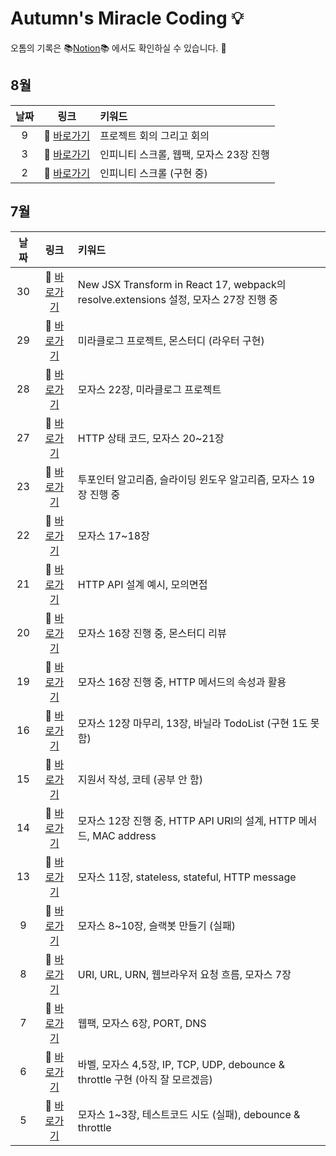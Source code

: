 # Autumn's Miracle Coding 💡

오톰의 기록은 📚[Notion](https://www.notion.so/d70e7cd16e66439abb794fa4b867cd29?v=fcbba2d6f39b4ef7b5c53a20b9bfebe1)📚 에서도 확인하실 수 있습니다. 👀

## 8월

|날짜|링크|키워드|
|:---:|:---:|:---|
|9|🔗 [바로가기](https://github.com/dyongdi/miracle-coding/blob/autumn/August/week2/210809.md)|프로젝트 회의 그리고 회의
|3|🔗 [바로가기](https://github.com/dyongdi/miracle-coding/blob/autumn/August/week1/210803.md)|인피니티 스크롤, 웹팩, 모자스 23장 진행 
|2|🔗 [바로가기](https://github.com/dyongdi/miracle-coding/blob/autumn/August/week1/210802.md)|인피니티 스크롤 (구현 중)

## 7월

|날짜|링크|키워드|
|:---:|:---:|:---|
|30|🔗 [바로가기](https://github.com/dyongdi/miracle-coding/blob/autumn/July/week5/210730.md)|New JSX Transform in React 17, webpack의 resolve.extensions 설정, 모자스 27장 진행 중
|29|🔗 [바로가기](https://github.com/dyongdi/miracle-coding/blob/autumn/July/week5/210729.md)|미라클로그 프로젝트, 몬스터디 (라우터 구현)
|28|🔗 [바로가기](https://github.com/dyongdi/miracle-coding/blob/autumn/July/week5/210728.md)|모자스 22장, 미라클로그 프로젝트
|27|🔗 [바로가기](https://github.com/dyongdi/miracle-coding/blob/autumn/July/week5/210727.md)|HTTP 상태 코드, 모자스 20~21장
|23|🔗 [바로가기](https://github.com/dyongdi/miracle-coding/tree/autumn/July/week4)|투포인터 알고리즘, 슬라이딩 윈도우 알고리즘, 모자스 19장 진행 중
|22|🔗 [바로가기](https://github.com/dyongdi/miracle-coding/blob/autumn/July/week4/210722.md)|모자스 17~18장
|21|🔗 [바로가기](https://github.com/dyongdi/miracle-coding/blob/autumn/July/week4/210721.md)|HTTP API 설계 예시, 모의면접
|20|🔗 [바로가기](https://github.com/dyongdi/miracle-coding/blob/autumn/July/week4/210720.md)|모자스 16장 진행 중, 몬스터디 리뷰
|19|🔗 [바로가기](https://github.com/dyongdi/miracle-coding/blob/autumn/July/week4/210719.md)|모자스 16장 진행 중, HTTP 메서드의 속성과 활용
|16|🔗 [바로가기](https://github.com/dyongdi/miracle-coding/blob/autumn/July/week3/210716.md)|모자스 12장 마무리, 13장, 바닐라 TodoList (구현 1도 못함)
|15|🔗 [바로가기](https://github.com/dyongdi/miracle-coding/blob/autumn/July/week3/210715.md)|지원서 작성, 코테 (공부 안 함)
|14|🔗 [바로가기](https://github.com/dyongdi/miracle-coding/blob/autumn/July/week3/210714.md)|모자스 12장 진행 중, HTTP API URI의 설계, HTTP 메서드, MAC address
|13|🔗 [바로가기](https://github.com/dyongdi/miracle-coding/blob/autumn/July/week3/210713.md)|모자스 11장, stateless, stateful, HTTP message
|9|🔗 [바로가기](https://github.com/dyongdi/miracle-coding/blob/autumn/July/week2/210709.md)|모자스 8~10장, 슬랙봇 만들기 (실패)
|8|🔗 [바로가기](https://github.com/dyongdi/miracle-coding/blob/autumn/July/week2/210708.md)|URI, URL, URN, 웹브라우저 요청 흐름, 모자스 7장
|7|🔗 [바로가기](https://github.com/dyongdi/miracle-coding/blob/autumn/July/week2/210707.md)|웹팩, 모자스 6장, PORT, DNS
|6|🔗 [바로가기](https://github.com/dyongdi/miracle-coding/blob/autumn/July/week2/210706.md)|바벨, 모자스 4,5장, IP, TCP, UDP, debounce & throttle 구현 (아직 잘 모르겠음)
|5|🔗 [바로가기](https://github.com/dyongdi/miracle-coding/blob/autumn/July/week2/210705.md)|모자스 1~3장, 테스트코드 시도 (실패), debounce & throttle
